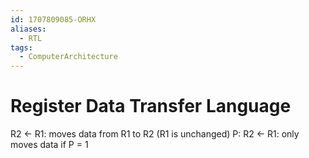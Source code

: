 ```yaml
---
id: 1707809085-ORHX
aliases:
  - RTL
tags:
  - ComputerArchitecture
---
```


# Register Data Transfer Language

R2 ← R1: moves data from R1 to R2 (R1 is unchanged)
P: R2 ← R1: only moves data if P = 1
